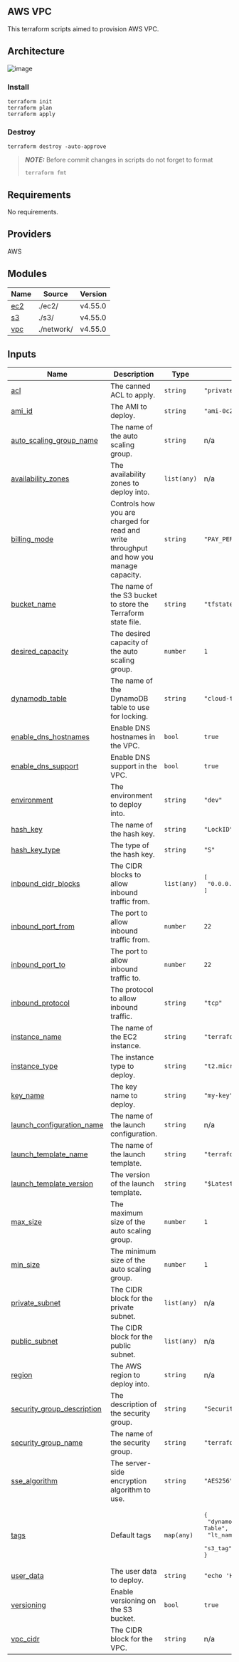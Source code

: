 ## AWS VPC
This terraform scripts aimed to provision AWS VPC.

## Architecture
![image](https://user-images.githubusercontent.com/111745208/219783744-6a8be600-47eb-4d09-8494-f211d6986921.png)

### Install 

```shell
terraform init
terraform plan
terraform apply
```

### Destroy
```shell
terraform destroy -auto-approve
```



> **_NOTE:_** 
> Before commit changes in scripts do not forget to format
> ```shell
> terraform fmt
> ```

## Requirements

No requirements.

## Providers

AWS

## Modules

| Name | Source | Version |
|------|--------|---------|
| <a name="module_ec2"></a> [ec2](#module\_ec2) | ./ec2/ | v4.55.0 |
| <a name="module_s3"></a> [s3](#module\_s3) | ./s3/ | v4.55.0 |
| <a name="module_vpc"></a> [vpc](#module\_vpc) | ./network/ | v4.55.0 |


## Inputs

| Name | Description | Type | Default | Required |
|------|-------------|------|---------|:--------:|
| <a name="input_acl"></a> [acl](#input\_acl) | The canned ACL to apply. | `string` | `"private"` | no |
| <a name="input_ami_id"></a> [ami\_id](#input\_ami\_id) | The AMI to deploy. | `string` | `"ami-0c2b8ca1dad447f8a"` | no |
| <a name="input_auto_scaling_group_name"></a> [auto\_scaling\_group\_name](#input\_auto\_scaling\_group\_name) | The name of the auto scaling group. | `string` | n/a | yes |
| <a name="input_availability_zones"></a> [availability\_zones](#input\_availability\_zones) | The availability zones to deploy into. | `list(any)` | n/a | yes |
| <a name="input_billing_mode"></a> [billing\_mode](#input\_billing\_mode) | Controls how you are charged for read and write throughput and how you manage capacity. | `string` | `"PAY_PER_REQUEST"` | no |
| <a name="input_bucket_name"></a> [bucket\_name](#input\_bucket\_name) | The name of the S3 bucket to store the Terraform state file. | `string` | `"tfstate-cloud-s3"` | no |
| <a name="input_desired_capacity"></a> [desired\_capacity](#input\_desired\_capacity) | The desired capacity of the auto scaling group. | `number` | `1` | no |
| <a name="input_dynamodb_table"></a> [dynamodb\_table](#input\_dynamodb\_table) | The name of the DynamoDB table to use for locking. | `string` | `"cloud-terraform-lock"` | no |
| <a name="input_enable_dns_hostnames"></a> [enable\_dns\_hostnames](#input\_enable\_dns\_hostnames) | Enable DNS hostnames in the VPC. | `bool` | `true` | no |
| <a name="input_enable_dns_support"></a> [enable\_dns\_support](#input\_enable\_dns\_support) | Enable DNS support in the VPC. | `bool` | `true` | no |
| <a name="input_environment"></a> [environment](#input\_environment) | The environment to deploy into. | `string` | `"dev"` | no |
| <a name="input_hash_key"></a> [hash\_key](#input\_hash\_key) | The name of the hash key. | `string` | `"LockID"` | no |
| <a name="input_hash_key_type"></a> [hash\_key\_type](#input\_hash\_key\_type) | The type of the hash key. | `string` | `"S"` | no |
| <a name="input_inbound_cidr_blocks"></a> [inbound\_cidr\_blocks](#input\_inbound\_cidr\_blocks) | The CIDR blocks to allow inbound traffic from. | `list(any)` | <pre>[<br>  "0.0.0.0/0"<br>]</pre> | no |
| <a name="input_inbound_port_from"></a> [inbound\_port\_from](#input\_inbound\_port\_from) | The port to allow inbound traffic from. | `number` | `22` | no |
| <a name="input_inbound_port_to"></a> [inbound\_port\_to](#input\_inbound\_port\_to) | The port to allow inbound traffic to. | `number` | `22` | no |
| <a name="input_inbound_protocol"></a> [inbound\_protocol](#input\_inbound\_protocol) | The protocol to allow inbound traffic. | `string` | `"tcp"` | no |
| <a name="input_instance_name"></a> [instance\_name](#input\_instance\_name) | The name of the EC2 instance. | `string` | `"terraform-ec2-instance"` | no |
| <a name="input_instance_type"></a> [instance\_type](#input\_instance\_type) | The instance type to deploy. | `string` | `"t2.micro"` | no |
| <a name="input_key_name"></a> [key\_name](#input\_key\_name) | The key name to deploy. | `string` | `"my-key"` | no |
| <a name="input_launch_configuration_name"></a> [launch\_configuration\_name](#input\_launch\_configuration\_name) | The name of the launch configuration. | `string` | n/a | yes |
| <a name="input_launch_template_name"></a> [launch\_template\_name](#input\_launch\_template\_name) | The name of the launch template. | `string` | `"terraform-ec2-lt"` | no |
| <a name="input_launch_template_version"></a> [launch\_template\_version](#input\_launch\_template\_version) | The version of the launch template. | `string` | `"$Latest"` | no |
| <a name="input_max_size"></a> [max\_size](#input\_max\_size) | The maximum size of the auto scaling group. | `number` | `1` | no |
| <a name="input_min_size"></a> [min\_size](#input\_min\_size) | The minimum size of the auto scaling group. | `number` | `1` | no |
| <a name="input_private_subnet"></a> [private\_subnet](#input\_private\_subnet) | The CIDR block for the private subnet. | `list(any)` | n/a | yes |
| <a name="input_public_subnet"></a> [public\_subnet](#input\_public\_subnet) | The CIDR block for the public subnet. | `list(any)` | n/a | yes |
| <a name="input_region"></a> [region](#input\_region) | The AWS region to deploy into. | `string` | n/a | yes |
| <a name="input_security_group_description"></a> [security\_group\_description](#input\_security\_group\_description) | The description of the security group. | `string` | `"Security group for the EC2 instance."` | no |
| <a name="input_security_group_name"></a> [security\_group\_name](#input\_security\_group\_name) | The name of the security group. | `string` | `"terraform-ec2-sg"` | no |
| <a name="input_sse_algorithm"></a> [sse\_algorithm](#input\_sse\_algorithm) | The server-side encryption algorithm to use. | `string` | `"AES256"` | no |
| <a name="input_tags"></a> [tags](#input\_tags) | Default tags | `map(any)` | <pre>{<br>  "dynamodb_tag": "DynamoDB Terraform State Lock Table",<br>  "lt_name": "Launch template for EC2 instances",<br>  "s3_tag": "S3 Terraform State Bucket"<br>}</pre> | no |
| <a name="input_user_data"></a> [user\_data](#input\_user\_data) | The user data to deploy. | `string` | `"echo 'Hello, World!' > index.html"` | no |
| <a name="input_versioning"></a> [versioning](#input\_versioning) | Enable versioning on the S3 bucket. | `bool` | `true` | no |
| <a name="input_vpc_cidr"></a> [vpc\_cidr](#input\_vpc\_cidr) | The CIDR block for the VPC. | `string` | n/a | yes |
